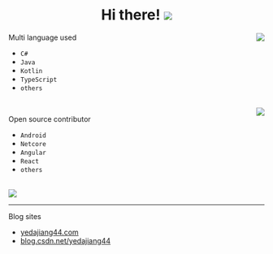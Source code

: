<div>
   <h1 align="center">Hi there! 
   <img src="https://media.giphy.com/media/hvRJCLFzcasrR4ia7z/giphy.gif" idth="25px">
   </h1>
</div>

<img align="right" src="https://github-readme-stats.vercel.app/api/top-langs/?username=yedajiang44&layout=compact" />

Multi language used

- `C#`
- `Java`
- `Kotlin`
- `TypeScript`
- `others`

<br/>

<img align="right" src="https://github-readme-stats.vercel.app/api?username=yedajiang44&count_private=true&show_icons=true&hide_title=true" />

Open source contributor

- `Android`
- `Netcore`
- `Angular`
- `React`
- `others`

<br/>

<img align="center" src="https://github-profile-trophy.vercel.app/?username=yedajiang44&theme=flat&no-frame=true&margin-w=30" />

---

Blog sites

- [yedajiang44.com](http://yedajiang44.com)
- [blog.csdn.net/yedajiang44](https://blog.csdn.net/yedajiang44)
